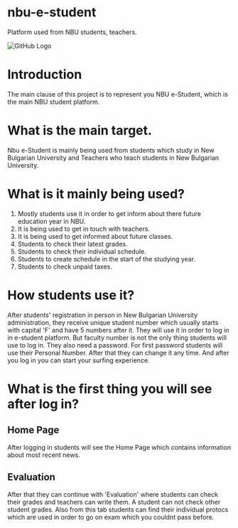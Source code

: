 # nbu-e-student
Platform used from NBU students, teachers.

![GitHub Logo](https://student.nbu.bg/images/logo-estudent.png)

# Introduction
The main clause of this project is to represent you NBU e-Student, which is the main NBU student platform.

# What is the main target.

Nbu e-Student is mainly being used from students which study in New Bulgarian University and Teachers who teach students in New Bulgarian University. 

# What is it mainly being used?

1. Mostly students use it in order to get inform about there future education year in NBU.
2. It is being used to get in touch with teachers.
3. It is being  used to get informed about future classes.
4. Students to check their latest grades.
5. Students to check their individual schedule.
6. Students to create schedule in the start of the studying year.
7. Students to check unpaid taxes.

# How students use it?
After students' registration in person in New Bulgarian University administration, they receive unique student number which usually starts with capital 'F' and have 5 numbers after it. They will use it in order to log in in e-student platform. But faculty number is not the only thing students will use to log in. They also need a password. For first password students will use their Personal Number. After that they can change it any time. And after you log in you can start your surfing experience. 

# What is the first thing you will see after log in?

## Home Page
After logging in students will see the Home Page which contains information about most recent news. 

## Evaluation
After that they can continue with 'Evaluation' where students can check their grades and teachers can write them. A student can not check other student grades. Also from this tab students can find their individual protocs which are used in order to go on exam which you couldnt pass before.

